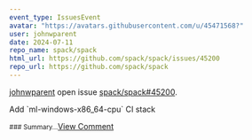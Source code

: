 ```yaml
---
event_type: IssuesEvent
avatar: "https://avatars.githubusercontent.com/u/45471568?"
user: johnwparent
date: 2024-07-11
repo_name: spack/spack
html_url: https://github.com/spack/spack/issues/45200
repo_url: https://github.com/spack/spack
---
```


<a href='https://github.com/johnwparent' target='_blank'>johnwparent</a> open issue <a href='https://github.com/spack/spack/issues/45200' target='_blank'>spack/spack#45200</a>.

<p>Add `ml-windows-x86_64-cpu` CI stack</p><small>### Summary...</small><a href='https://github.com/spack/spack/issues/45200' target='_blank'>View Comment</a>